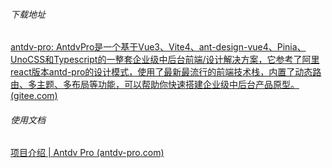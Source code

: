 ###### 下载地址

[antdv-pro: AntdvPro是一个基于Vue3、Vite4、ant-design-vue4、Pinia、UnoCSS和Typescript的一整套企业级中后台前端/设计解决方案，它参考了阿里react版本antd-pro的设计模式，使用了最新最流行的前端技术栈，内置了动态路由、多主题、多布局等功能，可以帮助你快速搭建企业级中后台产品原型。 (gitee.com)](https://gitee.com/antdv-pro/antdv-pro#https://gitee.com/link?target=https%3A%2F%2Fdocs.antdv-pro.com)

###### 使用文档

[项目介绍 | Antdv Pro (antdv-pro.com)](https://docs.antdv-pro.com/guide/introduction.html)

